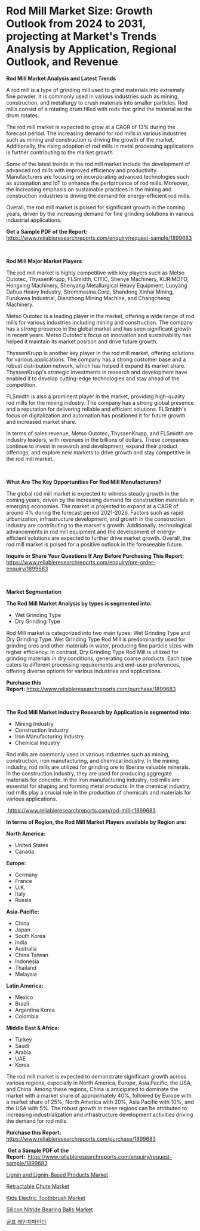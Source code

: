 <p><h1>Rod Mill Market Size: Growth Outlook from 2024 to 2031, projecting at Market's Trends Analysis by Application, Regional Outlook, and Revenue</h1></p><p><strong>Rod Mill Market Analysis and Latest Trends</strong></p>
<p><p>A rod mill is a type of grinding mill used to grind materials into extremely fine powder. It is commonly used in various industries such as mining, construction, and metallurgy to crush materials into smaller particles. Rod mills consist of a rotating drum filled with rods that grind the material as the drum rotates.</p><p>The rod mill market is expected to grow at a CAGR of 13% during the forecast period. The increasing demand for rod mills in various industries such as mining and construction is driving the growth of the market. Additionally, the rising adoption of rod mills in metal processing applications is further contributing to the market growth. </p><p>Some of the latest trends in the rod mill market include the development of advanced rod mills with improved efficiency and productivity. Manufacturers are focusing on incorporating advanced technologies such as automation and IoT to enhance the performance of rod mills. Moreover, the increasing emphasis on sustainable practices in the mining and construction industries is driving the demand for energy-efficient rod mills.</p><p>Overall, the rod mill market is poised for significant growth in the coming years, driven by the increasing demand for fine grinding solutions in various industrial applications.</p></p>
<p><strong>Get a Sample PDF of the Report:&nbsp;</strong> <a href="https://www.reliableresearchreports.com/enquiry/request-sample/1899683">https://www.reliableresearchreports.com/enquiry/request-sample/1899683</a></p>
<p>&nbsp;</p>
<p><strong>Rod Mill Major Market Players</strong></p>
<p><p>The rod mill market is highly competitive with key players such as Metso Outotec, ThyssenKrupp, FLSmidth, CITIC, Shenye Machinery, KURIMOTO, Hongxing Machinery, Shenyang Metallurgical Heavy Equipment, Luoyang Dahua Heavy Industry, Strommasina Corp, Shandong Xinhai Mining, Furukawa Industrial, Dianzhong Mining Machine, and Changcheng Machinery.</p><p>Metso Outotec is a leading player in the market, offering a wide range of rod mills for various industries including mining and construction. The company has a strong presence in the global market and has seen significant growth in recent years. Metso Outotec's focus on innovation and sustainability has helped it maintain its market position and drive future growth.</p><p>ThyssenKrupp is another key player in the rod mill market, offering solutions for various applications. The company has a strong customer base and a robust distribution network, which has helped it expand its market share. ThyssenKrupp's strategic investments in research and development have enabled it to develop cutting-edge technologies and stay ahead of the competition.</p><p>FLSmidth is also a prominent player in the market, providing high-quality rod mills for the mining industry. The company has a strong global presence and a reputation for delivering reliable and efficient solutions. FLSmidth's focus on digitalization and automation has positioned it for future growth and increased market share.</p><p>In terms of sales revenue, Metso Outotec, ThyssenKrupp, and FLSmidth are industry leaders, with revenues in the billions of dollars. These companies continue to invest in research and development, expand their product offerings, and explore new markets to drive growth and stay competitive in the rod mill market.</p></p>
<p>&nbsp;</p>
<p><strong>What Are The Key Opportunities For Rod Mill Manufacturers?</strong></p>
<p><p>The global rod mill market is expected to witness steady growth in the coming years, driven by the increasing demand for construction materials in emerging economies. The market is projected to expand at a CAGR of around 4% during the forecast period 2021-2026. Factors such as rapid urbanization, infrastructure development, and growth in the construction industry are contributing to the market's growth. Additionally, technological advancements in rod mill equipment and the development of energy-efficient solutions are expected to further drive market growth. Overall, the rod mill market is poised for a positive outlook in the foreseeable future.</p></p>
<p><strong>Inquire or Share Your Questions If Any Before Purchasing This Report:</strong> <a href="https://www.reliableresearchreports.com/enquiry/pre-order-enquiry/1899683">https://www.reliableresearchreports.com/enquiry/pre-order-enquiry/1899683</a></p>
<p>&nbsp;</p>
<p><strong>Market Segmentation</strong></p>
<p><strong>The Rod Mill Market Analysis by types is segmented into:</strong></p>
<p><ul><li>Wet Grinding Type</li><li>Dry Grinding Type</li></ul></p>
<p><p>Rod Mill market is categorized into two main types: Wet Grinding Type and Dry Grinding Type. Wet Grinding Type Rod Mill is predominantly used for grinding ores and other materials in water, producing fine particle sizes with higher efficiency. In contrast, Dry Grinding Type Rod Mill is utilized for grinding materials in dry conditions, generating coarse products. Each type caters to different processing requirements and end-user preferences, offering diverse options for various industries and applications.</p></p>
<p><strong>Purchase this Report:&nbsp;</strong><a href="https://www.reliableresearchreports.com/purchase/1899683">https://www.reliableresearchreports.com/purchase/1899683</a></p>
<p>&nbsp;</p>
<p><strong>The Rod Mill Market Industry Research by Application is segmented into:</strong></p>
<p><ul><li>Mining Industry</li><li>Construction Industry</li><li>Iron Manufacturing Industry</li><li>Chemical Industry</li></ul></p>
<p><p>Rod mills are commonly used in various industries such as mining, construction, iron manufacturing, and chemical industry. In the mining industry, rod mills are utilized for grinding ore to liberate valuable minerals. In the construction industry, they are used for producing aggregate materials for concrete. In the iron manufacturing industry, rod mills are essential for shaping and forming metal products. In the chemical industry, rod mills play a crucial role in the production of chemicals and materials for various applications.</p></p>
<p><a href="https://www.reliableresearchreports.com/rod-mill-r1899683">&nbsp;https://www.reliableresearchreports.com/rod-mill-r1899683</a></p>
<p><strong>In terms of Region, the Rod Mill Market Players available by Region are:</strong></p>
<p>
    <p> <strong> North America: </strong>
        <ul>
            <li>United States</li>
            <li>Canada</li>
        </ul>
        </p> 
    <p> <strong> Europe: </strong>
        <ul>
            <li>Germany</li>
            <li>France</li>
            <li>U.K.</li>
            <li>Italy</li>
            <li>Russia</li>
        </ul>
        </p> 
    <p> <strong> Asia-Pacific: </strong>
        <ul>
            <li>China</li>
            <li>Japan</li>
            <li>South Korea</li>
            <li>India</li>
            <li>Australia</li>
            <li>China Taiwan</li>
            <li>Indonesia</li>
            <li>Thailand</li>
            <li>Malaysia</li>
        </ul>
        </p> 
    <p> <strong> Latin America: </strong>
        <ul>
            <li>Mexico</li>
            <li>Brazil</li>
            <li>Argentina Korea</li>
            <li>Colombia</li>
        </ul>
        </p> 
    <p> <strong> Middle East & Africa: </strong>
        <ul>
            <li>Turkey</li>
            <li>Saudi</li>
            <li>Arabia</li>
            <li>UAE</li>
            <li>Korea</li>
        </ul>
    </p>
    </p>
<p><p>The rod mill market is expected to demonstrate significant growth across various regions, especially in North America, Europe, Asia Pacific, the USA, and China. Among these regions, China is anticipated to dominate the market with a market share of approximately 40%, followed by Europe with a market share of 25%, North America with 20%, Asia Pacific with 10%, and the USA with 5%. The robust growth in these regions can be attributed to increasing industrialization and infrastructure development activities driving the demand for rod mills.</p></p>
<p><strong>Purchase this Report: </strong><a href="https://www.reliableresearchreports.com/purchase/1899683">https://www.reliableresearchreports.com/purchase/1899683</a></p>
<p>&nbsp;<strong>Get a Sample PDF of the Report:&nbsp;&nbsp;</strong><a href="https://www.reliableresearchreports.com/enquiry/request-sample/1899683">https://www.reliableresearchreports.com/enquiry/request-sample/1899683</a></p>
<p><strong></strong></p>
<p><p><a href="https://medium.com/@lisastevens48/lignin-and-lignin-based-products-industry-analysis-report-its-market-size-growing-with-a-cagr-of-798d5c962f24">Lignin and Lignin-Based Products Market</a></p><p><a href="https://github.com/adriannay56456/Market-Research-Report-List-1/blob/main/retractable-chute-market.md">Retractable Chute Market</a></p><p><a href="https://www.linkedin.com/pulse/kids-electric-toothbrush-market-trends-detailed-study-its-segmentation-ywcaf?trackingId=7k5ytA7dThaZKNsmIAbKhg%3D%3D">Kids Electric Toothbrush Market</a></p><p><a href="https://github.com/carolinehamilton5656/Market-Research-Report-List-1/blob/main/silicon-nitride-bearing-balls-market.md">Silicon Nitride Bearing Balls Market</a></p><p><a href="https://medium.com/@hossainvi014/%EA%B8%80%EB%A1%9C%EB%B2%8C-%EA%B3%A8%ED%94%84-%EB%A0%88%EC%9D%B8%EC%A7%80%ED%8C%8C%EC%9D%B8%EB%8D%94-%EC%8B%9C%EC%9E%A5-%EA%B7%9C%EB%AA%A8%EB%8A%94-2024%EB%85%84%EB%B6%80%ED%84%B0-2031%EB%85%84%EA%B9%8C%EC%A7%80-8-8-%EC%9D%98-%EC%97%B0%ED%8F%89%EA%B7%A0-%EC%84%B1%EC%9E%A5%EB%A5%A0%EC%9D%84-%EA%B2%BD%ED%97%98%ED%95%A0-%EA%B2%83%EC%9C%BC%EB%A1%9C-%EC%97%85%EA%B3%84-%EC%98%88%EC%83%81%EB%90%A9%EB%8B%88%EB%8B%A4-eafebfed9133">골프 레인지파인더</a></p></p>